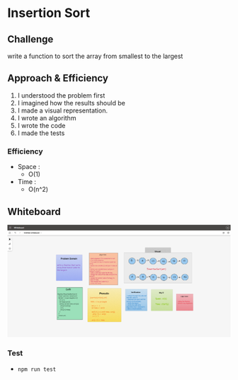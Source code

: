 # Insertion Sort

## Challenge
write a function to sort the array from smallest to the largest 

## Approach & Efficiency

1. I understood the problem first
1. I imagined how the results should be
1. I made a visual representation.
1. I wrote an algorithm
1. I wrote the code
1. I made the tests

### Efficiency

- Space :
  - O(1)
- Time :
  - O(n^2)

  
## Whiteboard

![](insertionSort.png)

### Test

- `npm run test`